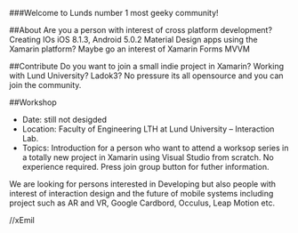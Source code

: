 

###Welcome to Lunds number 1 most geeky community!

##About
Are you a person with interest of cross platform development? Creating IOs iOS 8.1.3, Android 5.0.2 Material Design apps using the Xamarin platform? Maybe go an interest of Xamarin Forms MVVM

##Contribute
Do you want to join a small indie project in Xamarin? Working with Lund University? Ladok3? No pressure its all opensource and you can join the community. 

##Workshop


* Date: still not desigded
* Location: Faculty of Engineering LTH at Lund University – Interaction Lab.
* Topics: Introduction for a person who want to attend a worksop series in a totally new project in Xamarin using Visual Studio from scratch. No experience required. Press join group button for futher information.

We are looking for persons interested in Developing but also people with interest of interaction design and the future of mobile systems including project such as AR and VR, Google Cardbord, Occulus, Leap Motion etc.

//xEmil
